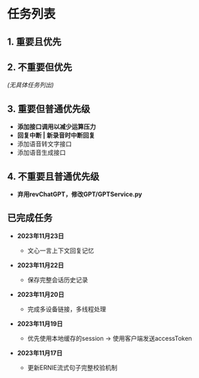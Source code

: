 # 任务列表

## 1. 重要且优先

## 2. 不重要但优先

*(无具体任务列出)*

## 3. 重要但普通优先级

- **添加接口调用以减少运算压力**
- **回复中断 | 新录音时中断回复**
- 添加语音转文字接口
- 添加语音生成接口

## 4. 不重要且普通优先级

- **弃用revChatGPT，修改GPT/GPTService.py**

## 已完成任务

- **2023年11月23日**
  - 文心一言上下文回复记忆

- **2023年11月22日**
  - 保存完整会话历史记录

- **2023年11月20日**
  - 完成多设备链接，多线程处理

- **2023年11月19日**
  - 优先使用本地缓存的session -> 使用客户端发送accessToken

- **2023年11月17日**
  - 更新ERNIE流式句子完整校验机制
